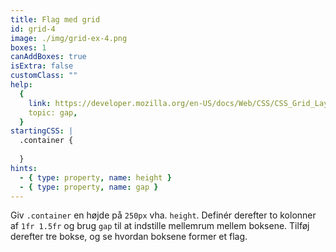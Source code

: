 ```yaml
---
title: Flag med grid
id: grid-4
image: ./img/grid-ex-4.png
boxes: 1
canAddBoxes: true
isExtra: false
customClass: ""
help:
  {
    link: https://developer.mozilla.org/en-US/docs/Web/CSS/CSS_Grid_Layout/Basic_Concepts_of_Grid_Layout#gutters,
    topic: gap,
  }
startingCSS: |
  .container {
    
  }
hints:
  - { type: property, name: height }
  - { type: property, name: gap }
---
```


Giv `.container` en højde på `250px` vha. `height`. Definér derefter to kolonner af `1fr 1.5fr` og brug `gap` til at indstille mellemrum mellem boksene. Tilføj derefter tre bokse, og se hvordan boksene former et flag.

